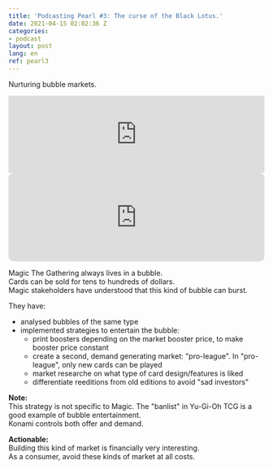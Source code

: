 ```yaml
---
title: 'Podcasting Pearl #3: The curse of the Black Lotus.'
date: 2021-04-15 02:02:36 Z
categories:
- podcast
layout: post
lang: en
ref: pearl3
---
```


Nurturing bubble markets.

<iframe src="https://open.spotify.com/embed/episode/5mqPjox9VNyeeW8NjlHj5m" width="100%" style="max-width:660px" height="152" frameBorder="0" allowtransparency="true" allow="encrypted-media"></iframe>
<iframe src="https://embed.podcasts.apple.com/us/podcast/the-curse-of-the-black-lotus-update/id290783428?i=1000515224849&amp;itsct=podcast_box_player&amp;itscg=30200&amp;ls=1&amp;theme=light" height="175px" frameborder="0" sandbox="allow-forms allow-popups allow-same-origin allow-scripts allow-top-navigation-by-user-activation" allow="autoplay *; encrypted-media *;" style="width: 100%; max-width: 660px; overflow: hidden; border-radius: 10px; background: transparent;"></iframe>

Magic The Gathering always lives in a bubble.  
Cards can be sold for tens to hundreds of dollars.   
Magic stakeholders have understood that this kind of bubble can burst.  

They have: 
- analysed bubbles of the same type
- implemented strategies to entertain the bubble:
    - print boosters depending on the market booster price, to make booster price constant
    - create a second, demand generating market: "pro-league". In "pro-league", only new cards can be played
    - market researche on what type of card design/features is liked
    - differentiate reeditions from old editions to avoid "sad investors"
    

**Note:**  
This strategy is not specific to Magic. The "banlist" in Yu-Gi-Oh TCG is a good example of bubble entertainment.  
Konami controls both offer and demand.    
    
**Actionable:**   
Building this kind of market is financially very interesting.   
As a consumer, avoid these kinds of market at all costs. 
